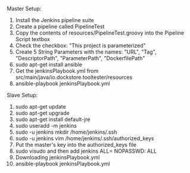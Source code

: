 Master Setup:
1.  Install the Jenkins pipeline suite
2.  Create a pipeline called PipelineTest
3.  Copy the contents of resources/PipelineTest.groovy into the Pipeline Script textbox
4.  Check the checkbox:  "This project is parameterized"
5.  Create 5 String Parameters with the names: "URL", "Tag", "DescriptorPath", "ParameterPath", "DockerfilePath"
6.  sudo apt-get install ansible
7.  Get the jenkinsPlaybook.yml from src/main/java/io.dockstore.tooltester/resources
7.  ansible-playbook jenkinsPlaybook.yml

Slave Setup:
1. sudo apt-get update
2. sudo apt-get upgrade
3. sudo apt-get install default-jre
4. sudo useradd -m jenkins
5. sudo -u jenkins mkdir /home/jenkins/.ssh
6. sudo -u jenkins vim /home/jenkins/.ssh/authorized_keys
7. Put the master's key into the authorized_keys file
8. sudo visudo and then add jenkins ALL= NOPASSWD: ALL
9. Downloading jenkinsPlaybook.yml
10. ansible-playbook jenkinsPlaybook.yml